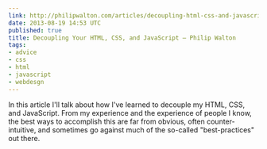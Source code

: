 ```yaml
---
link: http://philipwalton.com/articles/decoupling-html-css-and-javascript/
date: 2013-08-19 14:53 UTC
published: true
title: Decoupling Your HTML, CSS, and JavaScript — Philip Walton
tags:
- advice
- css
- html
- javascript
- webdesgn
---
```


In this article I'll talk about how I've learned to decouple my HTML, CSS, and JavaScript. From my experience and the experience of people I know, the best ways to accomplish this are far from obvious, often counter-intuitive, and sometimes go against much of the so-called "best-practices" out there.
